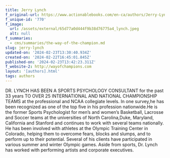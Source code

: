 ```yaml
---
title: Jerry Lynch
f_original-url: https://www.actionablebooks.com/en-ca/authors/Jerry-Lynch/
f_unique-id: '770'
f_image:
  url: /assets/external/65d77a0d444f9b38d76775a4_lynch.jpeg
  alt: null
f_summaries:
  - cms/summaries/the-way-of-the-champion.md
slug: jerry-lynch
updated-on: '2024-02-23T13:30:40.934Z'
created-on: '2024-02-22T16:45:01.845Z'
published-on: '2024-02-23T13:42:23.311Z'
f_website-2: http://wayofchampions.com
layout: '[authors].html'
tags: authors
---
```


DR. LYNCH HAS BEEN A SPORTS PSYCHOLOGY CONSULTANT for the past 33 years TO OVER 25 INTERNATIONAL AND NATIONAL CHAMPIONSHIP TEAMS at the professional and NCAA collegiate levels. In one survey,he has been recognized as one of the top five in his profession nationwide.He is the former Sports Psychologist for men’s and women’s Basketball, Lacrosse and Soccer teams at the universities of North Carolina,Duke, Maryland, California and Stanford and continues to work with several teams nationally. He has been involved with athletes at the Olympic Training Center in Colorado, helping them to overcome fears, blocks and slumps, and to perform up to their potential. Several of his clients have participated in various summer and winter Olympic games. Aside from sports, Dr. Lynch has worked with performing artists and corporate executives.
